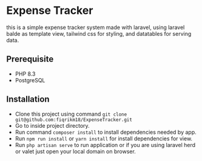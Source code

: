 # Expense Tracker
this is a simple expense tracker system made with laravel, using laravel balde as template view, tailwind css for styling, and datatables for serving data.

## Prerequisite
- PHP 8.3
- PostgreSQL

## Installation
- Clone this project using command `git clone git@github.com:fiqrikm18/ExpenseTracker.git`
- Go to inside project directory.
- Run command `composer install` to install dependencies needed by app.
- Run `npm run install` or `yarn install` for install dependencies for view.
- Run `php artisan serve` to run application or if you are using laravel herd or valet just open your local domain on browser.
